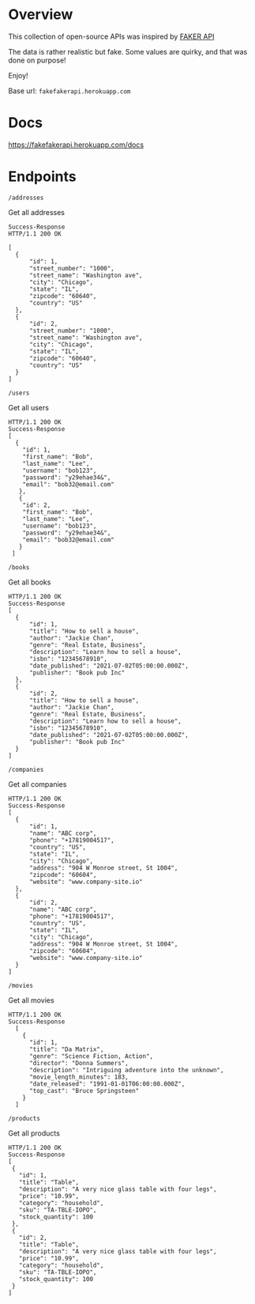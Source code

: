 # Overview
This collection of open-source APIs was inspired by 
 [FAKER API](https://fakerapi.it/en)
 
 The data is rather realistic but fake. Some values are quirky, and that was done on purpose!

Enjoy!
        

Base url:
`fakefakerapi.herokuapp.com`

# Docs
https://fakefakerapi.herokuapp.com/docs

# Endpoints

`/addresses`

Get all addresses

```
Success-Response
HTTP/1.1 200 OK

[
  {
      "id": 1,
      "street_number": "1000",
      "street_name": "Washington ave",
      "city": "Chicago",
      "state": "IL",
      "zipcode": "60640",
      "country": "US"
  },
  {
      "id": 2,
      "street_number": "1000",
      "street_name": "Washington ave",
      "city": "Chicago",
      "state": "IL",
      "zipcode": "60640",
      "country": "US"
  }
]
```

`/users`

Get all users

```
HTTP/1.1 200 OK
Success-Response
[ 
  {
    "id": 1,
    "first_name": "Bob",
    "last_name": "Lee",
    "username": "bob123",
    "password": "y29ehae34&",
    "email": "bob32@email.com"
   },
   {
    "id": 2,
    "first_name": "Bob",
    "last_name": "Lee",
    "username": "bob123",
    "password": "y29ehae34&",
    "email": "bob32@email.com"
   } 
 ]
```
`/books`

Get all books

```
HTTP/1.1 200 OK
Success-Response
[
  {
      "id": 1,
      "title": "How to sell a house",
      "author": "Jackie Chan",
      "genre": "Real Estate, Business",
      "description": "Learn how to sell a house",
      "isbn": "12345678910",
      "date_published": "2021-07-02T05:00:00.000Z",
      "publisher": "Book pub Inc"
  },
  {
      "id": 2,
      "title": "How to sell a house",
      "author": "Jackie Chan",
      "genre": "Real Estate, Business",
      "description": "Learn how to sell a house",
      "isbn": "12345678910",
      "date_published": "2021-07-02T05:00:00.000Z",
      "publisher": "Book pub Inc"
  }
]

```
`/companies`

Get all companies

```
HTTP/1.1 200 OK
Success-Response
[
  {
      "id": 1,
      "name": "ABC corp",
      "phone": "+17819004517",
      "country": "US",
      "state": "IL",
      "city": "Chicago",
      "address": "904 W Monroe street, St 1004",
      "zipcode": "60604",
      "website": "www.company-site.io"
  },
  {
      "id": 2,
      "name": "ABC corp",
      "phone": "+17819004517",
      "country": "US",
      "state": "IL",
      "city": "Chicago",
      "address": "904 W Monroe street, St 1004",
      "zipcode": "60604",
      "website": "www.company-site.io"
  }
]
```

`/movies`

Get all movies

```
HTTP/1.1 200 OK
Success-Response
  [
    {
      "id": 1,
      "title": "Da Matrix",
      "genre": "Science Fiction, Action",
      "director": "Donna Summers",
      "description": "Intriguing adventure into the unknown",
      "movie_length_minutes": 183,
      "date_released": "1991-01-01T06:00:00.000Z",
      "top_cast": "Bruce Springsteen"
    }
  ]
 ```
 
 `/products`
 
 Get all products
 
 ```
 HTTP/1.1 200 OK
Success-Response
[
  {
    "id": 1,
    "title": "Table",
    "description": "A very nice glass table with four legs",
    "price": "10.99",
    "category": "household",
    "sku": "TA-TBLE-IOPO",
    "stock_quantity": 100
  },
  {
    "id": 2,
    "title": "Table",
    "description": "A very nice glass table with four legs",
    "price": "10.99",
    "category": "household",
    "sku": "TA-TBLE-IOPO",
    "stock_quantity": 100
  }
]
  ```


